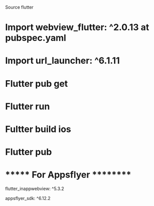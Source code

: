 Source flutter


# Import webview_flutter: ^2.0.13 at pubspec.yaml

# Import url_launcher: ^6.1.11

# Flutter pub get

# Flutter run

# Fultter build ios

# Flutter pub 



# ***** For Appsflyer ********
flutter_inappwebview: ^5.3.2

appsflyer_sdk: ^6.12.2
